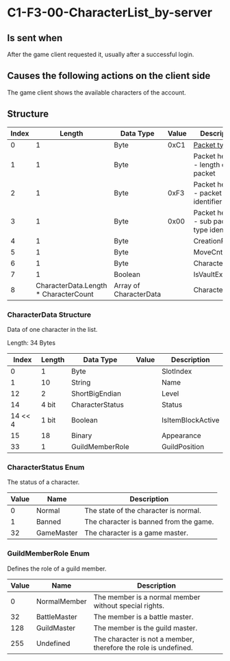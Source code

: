 # C1-F3-00-CharacterList_by-server

## Is sent when

After the game client requested it, usually after a successful login.

## Causes the following actions on the client side

The game client shows the available characters of the account.

## Structure

| Index | Length | Data Type | Value | Description |
|-------|--------|-----------|-------|-------------|
| 0 | 1 |   Byte   | 0xC1  | [Packet type](PacketTypes.md) |
| 1 | 1 |    Byte   |      | Packet header - length of the packet |
| 2 | 1 |    Byte   | 0xF3  | Packet header - packet type identifier |
| 3 | 1 |    Byte   | 0x00  | Packet header - sub packet type identifier |
| 4 | 1 | Byte |  | CreationFlags |
| 5 | 1 | Byte |  | MoveCnt |
| 6 | 1 | Byte |  | CharacterCount |
| 7 | 1 | Boolean |  | IsVaultExtended |
| 8 | CharacterData.Length * CharacterCount | Array of CharacterData |  | Characters |

### CharacterData Structure

Data of one character in the list.

Length: 34 Bytes

| Index | Length | Data Type | Value | Description |
|-------|--------|-----------|-------|-------------|
| 0 | 1 | Byte |  | SlotIndex |
| 1 | 10 | String |  | Name |
| 12 | 2 | ShortBigEndian |  | Level |
| 14 | 4 bit | CharacterStatus |  | Status |
| 14 << 4 | 1 bit | Boolean |  | IsItemBlockActive |
| 15 | 18 | Binary |  | Appearance |
| 33 | 1 | GuildMemberRole |  | GuildPosition |

### CharacterStatus Enum

The status of a character.

| Value | Name | Description |
|-------|------|-------------|
| 0 | Normal | The state of the character is normal. |
| 1 | Banned | The character is banned from the game. |
| 32 | GameMaster | The character is a game master. |

### GuildMemberRole Enum

Defines the role of a guild member.

| Value | Name | Description |
|-------|------|-------------|
| 0 | NormalMember | The member is a normal member without special rights. |
| 32 | BattleMaster | The member is a battle master. |
| 128 | GuildMaster | The member is the guild master. |
| 255 | Undefined | The character is not a member, therefore the role is undefined. |